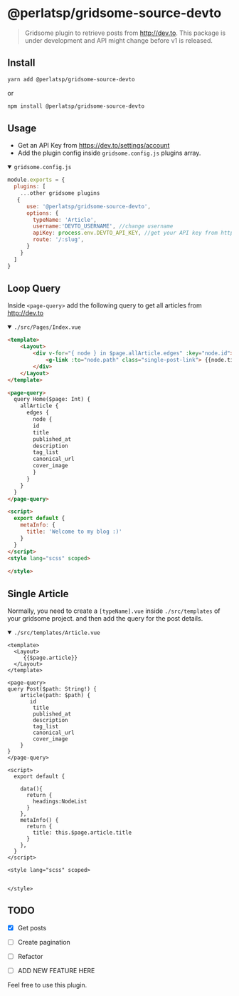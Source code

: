 # @perlatsp/gridsome-source-devto

> Gridsome plugin to retrieve posts from http://dev.to. This package is under development and
API might change before v1 is released.

## Install
 
 ```bash
 yarn add @perlatsp/gridsome-source-devto
 ```
or 
```bash
npm install @perlatsp/gridsome-source-devto
```

## Usage
- Get an API Key from https://dev.to/settings/account
- Add the plugin config inside `gridsome.config.js` plugins array.

<details open><summary><code>gridsome.config.js</code></summary>

```js
module.exports = {
  plugins: [
    ...other gridsome plugins
   {
      use: '@perlatsp/gridsome-source-devto',
      options: {
        typeName: 'Article',
        username:'DEVTO_USERNAME', //change username
        apiKey: process.env.DEVTO_API_KEY, //get your API key from https://dev.to/settings/account
        route: '/:slug',
      }
    }
  ]
}
```
</details>


## Loop Query
Inside  `<page-query>` add the following query to get all articles from http://dev.to




<details open>
<summary> <code>./src/Pages/Index.vue </code></summary>

```html
<template>
    <Layout>
        <div v-for="{ node } in $page.allArticle.edges" :key="node.id">
            <g-link :to="node.path" class="single-post-link"> {{node.title}}</g-link>
        </div> 
    </Layout>
</template>

<page-query>
  query Home($page: Int) {
    allArticle {
      edges {
        node {
        id
        title
        published_at
        description
        tag_list
        canonical_url
        cover_image
        }
      }
    }
  }
</page-query>

<script>
  export default {
    metaInfo: {
      title: 'Welcome to my blog :)'
    }
  }
</script>
<style lang="scss" scoped>
   
</style>

```

</details>

## Single Article

Normally, you need to create a `[typeName].vue` inside `./src/templates` of your gridsome project.
and then add the query for the post details. 

 <details open>
 <summary><code>./src/templates/Article.vue</code></summary>

```vue
<template>
  <Layout>
     {{$page.article}}
  </Layout>
</template>

<page-query>
query Post($path: String!) {
    article(path: $path) {
       id
        title
        published_at
        description
        tag_list
        canonical_url
        cover_image
    }
}
</page-query>

<script>
  export default {

    data(){
      return {
        headings:NodeList
      } 
    },
    metaInfo() { 
      return {
        title: this.$page.article.title
      }
    },
  }
</script>

<style lang="scss" scoped>
  

</style>
```

 </details>


## TODO
- [x] Get posts
- [ ] Create pagination
- [ ] Refactor
- [ ] ADD NEW FEATURE HERE 


Feel free to use this plugin.

